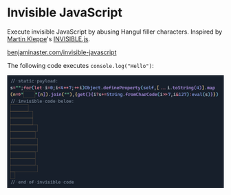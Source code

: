 
# Invisible JavaScript

Execute invisible JavaScript by abusing Hangul filler characters. Inspired by [Martin Kleppe](https://x.com/aemkei)'s [INVISIBLE.js](https://aem1k.com/invisible/).

[benjaminaster.com/invisible-javascript](https://benjaminaster.com/invisible-javascript/)

The following code executes `console.log("Hello")`:

![Minified JavaScript code, followed by multiple lines of invisible JavaScript characters](./assets/console-log-hello.png)
